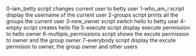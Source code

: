 0-iam_betty script changes current user to betty user
1-who_am_i script display the username of the current user
2-groups script prints all the groups the current user
3-new_owner script switch hello to betty user
4-empty script creates hello file
5-execute script display execute permission to hello owner
6-multiple_permissions script shows the excute permission to owner and the group owner
7-everybody script display the excute permision to owner, the group owner and other users
